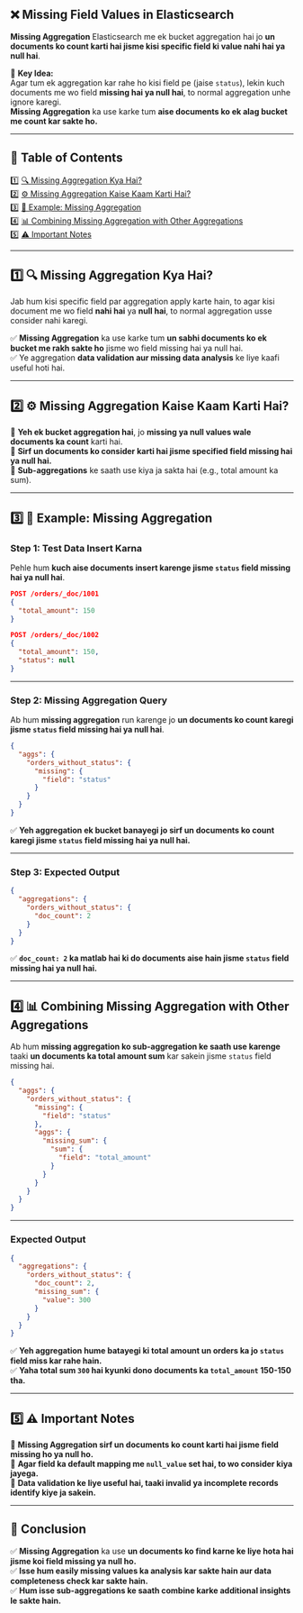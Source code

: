 ## ❌ **Missing Field Values in Elasticsearch**  

**Missing Aggregation** Elasticsearch me ek bucket aggregation hai jo **un documents ko count karti hai jisme kisi specific field ki value nahi hai ya null hai**.  

🚀 **Key Idea:**  
Agar tum ek aggregation kar rahe ho kisi field pe (jaise `status`), lekin kuch documents me wo field **missing hai ya null hai**, to normal aggregation unhe ignore karegi.  
**Missing Aggregation** ka use karke tum **aise documents ko ek alag bucket me count kar sakte ho.**  

---

## 📌 **Table of Contents**  

1️⃣ [🔍 Missing Aggregation Kya Hai?](#1-missing-aggregation-kya-hai)  
2️⃣ [⚙️ Missing Aggregation Kaise Kaam Karti Hai?](#2-missing-aggregation-kaise-kaam-karti-hai)  
3️⃣ [📝 Example: Missing Aggregation](#3-example-missing-aggregation)  
4️⃣ [📊 Combining Missing Aggregation with Other Aggregations](#4-combining-missing-aggregation-with-other-aggregations)  
5️⃣ [⚠️ Important Notes](#5-important-notes)  

---

## 1️⃣ 🔍 **Missing Aggregation Kya Hai?**  

Jab hum kisi specific field par aggregation apply karte hain, to agar kisi document me wo field **nahi hai** ya **null hai**, to normal aggregation usse consider nahi karegi.  

✅ **Missing Aggregation** ka use karke tum **un sabhi documents ko ek bucket me rakh sakte ho** jisme wo field missing hai ya null hai.  
✅ Ye aggregation **data validation aur missing data analysis** ke liye kaafi useful hoti hai.  

---

## 2️⃣ ⚙️ **Missing Aggregation Kaise Kaam Karti Hai?**  

🔹 **Yeh ek bucket aggregation hai**, jo **missing ya null values wale documents ka count** karti hai.  
🔹 **Sirf un documents ko consider karti hai jisme specified field missing hai ya null hai.**  
🔹 **Sub-aggregations** ke saath use kiya ja sakta hai (e.g., total amount ka sum).  

---

## 3️⃣ 📝 **Example: Missing Aggregation**  

### **Step 1: Test Data Insert Karna**  
Pehle hum **kuch aise documents insert karenge jisme `status` field missing hai ya null hai**.  

```json
POST /orders/_doc/1001
{
  "total_amount": 150
}

POST /orders/_doc/1002
{
  "total_amount": 150,
  "status": null
}
```

---

### **Step 2: Missing Aggregation Query**  

Ab hum **missing aggregation** run karenge jo **un documents ko count karegi jisme `status` field missing hai ya null hai**.  

```json
{
  "aggs": {
    "orders_without_status": {
      "missing": {
        "field": "status"
      }
    }
  }
}
```

✅ **Yeh aggregation ek bucket banayegi jo sirf un documents ko count karegi jisme `status` field missing hai ya null hai.**  

---

### **Step 3: Expected Output**  

```json
{
  "aggregations": {
    "orders_without_status": {
      "doc_count": 2
    }
  }
}
```

✅ **`doc_count: 2` ka matlab hai ki do documents aise hain jisme `status` field missing hai ya null hai.**  

---

## 4️⃣ 📊 **Combining Missing Aggregation with Other Aggregations**  

Ab hum **missing aggregation ko sub-aggregation ke saath use karenge** taaki **un documents ka total amount sum** kar sakein jisme `status` field missing hai.  

```json
{
  "aggs": {
    "orders_without_status": {
      "missing": {
        "field": "status"
      },
      "aggs": {
        "missing_sum": {
          "sum": {
            "field": "total_amount"
          }
        }
      }
    }
  }
}
```

---

### **Expected Output**  

```json
{
  "aggregations": {
    "orders_without_status": {
      "doc_count": 2,
      "missing_sum": {
        "value": 300
      }
    }
  }
}
```

✅ **Yeh aggregation hume batayegi ki total amount un orders ka jo `status` field miss kar rahe hain.**  
✅ **Yaha total sum `300` hai kyunki dono documents ka `total_amount` 150-150 tha.**  

---

## 5️⃣ ⚠️ **Important Notes**  

🔹 **Missing Aggregation sirf un documents ko count karti hai jisme field missing ho ya null ho.**  
🔹 **Agar field ka default mapping me `null_value` set hai, to wo consider kiya jayega.**  
🔹 **Data validation ke liye useful hai, taaki invalid ya incomplete records identify kiye ja sakein.**  

---

## 🎯 **Conclusion**  

✅ **Missing Aggregation** ka use **un documents ko find karne ke liye hota hai jisme koi field missing ya null ho.**  
✅ **Isse hum easily missing values ka analysis kar sakte hain aur data completeness check kar sakte hain.**  
✅ **Hum isse sub-aggregations ke saath combine karke additional insights le sakte hain.**  


